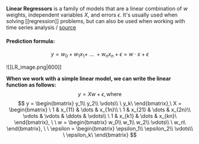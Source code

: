 **Linear Regressors** is a family of models that are a linear combination of $w$ weights, independent variables $X$, and errors $\epsilon$. It's usually used when solving [[regression]] problems, but can also be used when working with time series analysis / [source](https://github.com/Djacon/skmini/blob/113a1021714606b838b470e6c62bbc389005bf1c/skmini/linear_model/_base.py#L12)

#### Prediction formula:
$$
y = w_0 + w_1x_1 +\ \dots\ + w_nx_n + \epsilon = w\cdot x + \epsilon
$$

![[LR_image.png|600]]

**When we work with a simple linear model, we can write the linear function as follows:**
$$
y = Xw + \epsilon,\mbox{where}
$$
$$
y =
\begin{bmatrix}
y_1\\
y_2\\
\vdots\\
\ y_k\
\end{bmatrix},\
X =
\begin{bmatrix}
\ 1 & x_{11} & \dots & x_{1n}\\  
\ 1 & x_{21} & \dots & x_{2n}\\
\vdots & \vdots & \ddots & \vdots\\
\ 1 & x_{k1} & \dots & x_{kn}\
\end{bmatrix},
\ \
w =
\begin{bmatrix}
w_0\\
w_1\\
w_2\\
\vdots\\
\ w_n\
\end{bmatrix},
\ \
\epsilon =
\begin{bmatrix}
\epsilon_1\\
\epsilon_2\\
\vdots\\
\ \epsilon_k\
\end{bmatrix}
$$